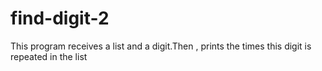 # find-digit-2
This program receives a list and a digit.Then , prints the times this digit is repeated in the list
